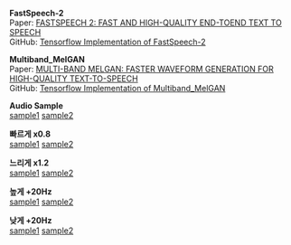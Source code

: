 **FastSpeech-2**  
Paper:   [FASTSPEECH 2: FAST AND HIGH-QUALITY END-TOEND TEXT TO SPEECH](https://arxiv.org/pdf/2006.04558.pdf)  
GitHub: [Tensorflow Implementation of FastSpeech-2](https://github.com/TensorSpeech/TensorFlowTTS/tree/master/examples/fastspeech2)  

**Multiband_MelGAN**  
Paper:   [MULTI-BAND MELGAN: FASTER WAVEFORM GENERATION FOR HIGH-QUALITY TEXT-TO-SPEECH](https://arxiv.org/pdf/2005.05106.pdf)  
GitHub: [Tensorflow Implementation of Multiband_MelGAN](https://github.com/TensorSpeech/TensorFlowTTS/tree/master/examples/multiband_melgan)  

**Audio Sample**  
[sample1](https://chkwon19.github.io/FastSpeech2_Multiband-MelGAN/32.wav)	[sample2](https://chkwon19.github.io/FastSpeech2_Multiband-MelGAN/32.wav)   

**빠르게 x0.8**  
[sample1](https://chkwon19.github.io/FastSpeech2_Multiband-MelGAN/32.wav)	[sample2](https://chkwon19.github.io/FastSpeech2_Multiband-MelGAN/32.wav)   

**느리게 x1.2**  
[sample1](https://chkwon19.github.io/FastSpeech2_Multiband-MelGAN/32.wav)	[sample2](https://chkwon19.github.io/FastSpeech2_Multiband-MelGAN/32.wav)   
  
**높게 +20Hz**  
[sample1](https://chkwon19.github.io/FastSpeech2_Multiband-MelGAN/32.wav)	[sample2](https://chkwon19.github.io/FastSpeech2_Multiband-MelGAN/32.wav)   

**낮게 +20Hz**  
[sample1](https://chkwon19.github.io/FastSpeech2_Multiband-MelGAN/32.wav)	[sample2](https://chkwon19.github.io/FastSpeech2_Multiband-MelGAN/32.wav)   




